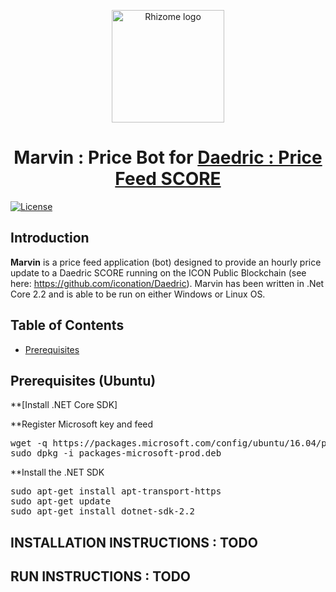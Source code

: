 <p align="center">
  <img 
    src="https://avatars1.githubusercontent.com/u/53635700?s=400&v=4" 
    width="180px"
    alt="Rhizome logo">
</p>

<h1 align="center">Marvin : Price Bot for <a href="https://github.com/iconation/Daedric" />Daedric : Price Feed SCORE </a> </h1>

[![License](https://img.shields.io/badge/License-Apache%202.0-blue.svg)](https://opensource.org/licenses/Apache-2.0)

## Introduction

**Marvin** is a price feed application (bot) designed to provide an hourly price update to a Daedric SCORE running on the ICON Public Blockchain (see here: https://github.com/iconation/Daedric). Marvin has been written in .Net Core 2.2 and is able to be run on either Windows or Linux OS.

## Table of Contents

  * [Prerequisites](https://github.com/rhizomeicx/marvin#prerequisites)

## Prerequisites (Ubuntu)

**[Install .NET Core SDK]

**Register Microsoft key and feed
<pre>
wget -q https://packages.microsoft.com/config/ubuntu/16.04/packages-microsoft-prod.deb -O packages-microsoft-prod.deb
sudo dpkg -i packages-microsoft-prod.deb
</pre>

**Install the .NET SDK
<pre>
sudo apt-get install apt-transport-https
sudo apt-get update
sudo apt-get install dotnet-sdk-2.2
</pre>



## INSTALLATION INSTRUCTIONS : TODO

## RUN INSTRUCTIONS : TODO
